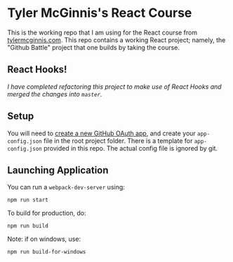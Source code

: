 # Tyler McGinnis's React Course

This is the working repo that I am using for the React course from [tylermcginnis.com](https://tylermcginnis.com/). This repo contains a working React project; namely, the "Github Battle" project that one builds by taking the course.

## React Hooks!

_I have completed refactoring this project to make use of React Hooks and merged the changes into `master`._

## Setup

You will need to [create a new GitHub OAuth app](https://developer.github.com/apps/building-oauth-apps/creating-an-oauth-app/), and create your `app-config.json` file in the root project folder. There is a template for `app-config.json` provided in this repo. The actual config file is ignored by git.

## Launching Application

You can run a `webpack-dev-server` using:
```
npm run start
```
To build for production, do:
```
npm run build
```
Note: if on windows, use:
```
npm run build-for-windows
```

